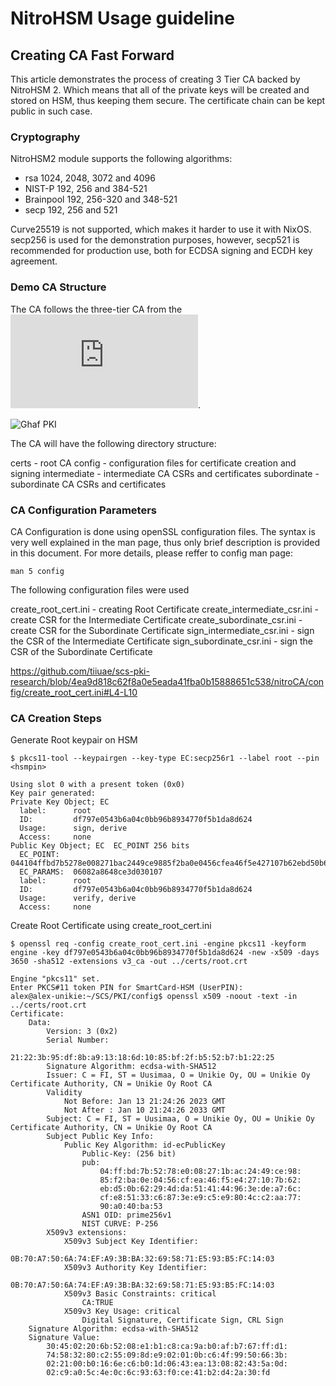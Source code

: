 # NitroHSM Usage guideline

## Creating CA Fast Forward

This article demonstrates the process of creating 3 Tier CA backed by NitroHSM 2. Which means that all of the private keys will be created and stored on HSM, thus keeping them secure. The certificate chain can be kept public in such case.

### Cryptography

NitroHSM2 module supports the following algorithms:

 - rsa 1024, 2048, 3072 and 4096
 - NIST-P 192, 256 and 384-521
 - Brainpool 192, 256-320 and 348-521
 - secp 192, 256 and 521

Curve25519 is not supported, which makes it harder to use it with NixOS.
secp256 is used for the demonstration purposes, however, secp521 is recommended for production use, both for ECDSA signing and ECDH key agreement.

### Demo CA Structure

The CA follows the three-tier CA from the ![Ghaf PKI document](https://tiiuae.github.io/ghaf/scs/pki.html "Ghaf PKI document"). 

![Ghaf PKI](https://tiiuae.github.io/ghaf/img/ca_implementation.drawio.png "Ghaf PKI")

The CA will have the following directory structure:

 certs - root CA
 config - configuration files for certificate creation and signing
 intermediate - intermediate CA CSRs and certificates
 subordinate - subordinate CA CSRs and certificates

### CA Configuration Parameters

CA Configuration is done using openSSL configuration files. The syntax is very well explained in the man page, thus only brief description is provided in this document. For more details, please reffer to config man page:

``` man 5 config ```

The following configuration files were used

  create_root_cert.ini - creating Root Certificate
  create_intermediate_csr.ini - create CSR for the Intermediate Certificate
  create_subordinate_csr.ini - create CSR for the Subordinate Certificate
  sign_intermediate_csr.ini - sign the CSR of the Intermediate Certificate
  sign_subordinate_csr.ini - sign the CSR of the Subordinate Certificate

https://github.com/tiiuae/scs-pki-research/blob/4ea9d818c62f8a0e5eada41fba0b15888651c538/nitroCA/config/create_root_cert.ini#L4-L10

### CA Creation Steps

Generate Root keypair on HSM

```
$ pkcs11-tool --keypairgen --key-type EC:secp256r1 --label root --pin <hsmpin>

Using slot 0 with a present token (0x0)
Key pair generated:
Private Key Object; EC
  label:      root
  ID:         df797e0543b6a04c0bb96b8934770f5b1da8d624
  Usage:      sign, derive
  Access:     none
Public Key Object; EC  EC_POINT 256 bits
  EC_POINT:   044104ffbd7b5278e008271bac2449ce9885f2ba0e0456cfea46f5e427107b62ebd50b62294dda514144963edea76ccfe85133c6873ee9c5e9804cc2aa7790a040ba53
  EC_PARAMS:  06082a8648ce3d030107
  label:      root
  ID:         df797e0543b6a04c0bb96b8934770f5b1da8d624
  Usage:      verify, derive
  Access:     none
```

Create Root Certificate using create_root_cert.ini

```
$ openssl req -config create_root_cert.ini -engine pkcs11 -keyform engine -key df797e0543b6a04c0bb96b8934770f5b1da8d624 -new -x509 -days 3650 -sha512 -extensions v3_ca -out ../certs/root.crt

Engine "pkcs11" set.
Enter PKCS#11 token PIN for SmartCard-HSM (UserPIN):
alex@alex-unikie:~/SCS/PKI/config$ openssl x509 -noout -text -in ../certs/root.crt 
Certificate:
    Data:
        Version: 3 (0x2)
        Serial Number:
            21:22:3b:95:df:8b:a9:13:18:6d:10:85:bf:2f:b5:52:b7:b1:22:25
        Signature Algorithm: ecdsa-with-SHA512
        Issuer: C = FI, ST = Uusimaa, O = Unikie Oy, OU = Unikie Oy Certificate Authority, CN = Unikie Oy Root CA
        Validity
            Not Before: Jan 13 21:24:26 2023 GMT
            Not After : Jan 10 21:24:26 2033 GMT
        Subject: C = FI, ST = Uusimaa, O = Unikie Oy, OU = Unikie Oy Certificate Authority, CN = Unikie Oy Root CA
        Subject Public Key Info:
            Public Key Algorithm: id-ecPublicKey
                Public-Key: (256 bit)
                pub:
                    04:ff:bd:7b:52:78:e0:08:27:1b:ac:24:49:ce:98:
                    85:f2:ba:0e:04:56:cf:ea:46:f5:e4:27:10:7b:62:
                    eb:d5:0b:62:29:4d:da:51:41:44:96:3e:de:a7:6c:
                    cf:e8:51:33:c6:87:3e:e9:c5:e9:80:4c:c2:aa:77:
                    90:a0:40:ba:53
                ASN1 OID: prime256v1
                NIST CURVE: P-256
        X509v3 extensions:
            X509v3 Subject Key Identifier: 
                0B:70:A7:50:6A:74:EF:A9:3B:BA:32:69:58:71:E5:93:B5:FC:14:03
            X509v3 Authority Key Identifier: 
                0B:70:A7:50:6A:74:EF:A9:3B:BA:32:69:58:71:E5:93:B5:FC:14:03
            X509v3 Basic Constraints: critical
                CA:TRUE
            X509v3 Key Usage: critical
                Digital Signature, Certificate Sign, CRL Sign
    Signature Algorithm: ecdsa-with-SHA512
    Signature Value:
        30:45:02:20:6b:52:08:e1:b1:c8:ca:9a:b0:af:b7:67:ff:d1:
        74:58:32:80:c2:55:09:8d:e9:02:01:0b:c6:4f:99:50:66:3b:
        02:21:00:b0:16:6e:c6:b0:1d:06:43:ea:13:08:82:43:5a:0d:
        02:c9:a0:5c:4e:0c:6c:93:63:f0:ce:41:b2:d4:2a:30:fd
```

